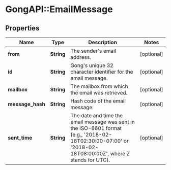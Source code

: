 # GongAPI::EmailMessage

## Properties
Name | Type | Description | Notes
------------ | ------------- | ------------- | -------------
**from** | **String** | The sender&#x27;s email address. | [optional] 
**id** | **String** | Gong&#x27;s unique 32 character identifier for the email message. | [optional] 
**mailbox** | **String** | The mailbox from which the email was retrieved. | [optional] 
**message_hash** | **String** | Hash code of the email message. | [optional] 
**sent_time** | **String** | The date and time the email message was sent in the ISO-8601 format (e.g., &#x27;2018-02-18T02:30:00-07:00&#x27; or &#x27;2018-02-18T08:00:00Z&#x27;, where Z stands for UTC). | [optional] 

